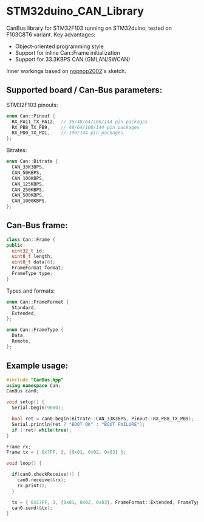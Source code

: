 # STM32duino_CAN_Library
CanBus library for STM32F103 running on STM32duino, tested on F103C8T6 variant.
Key advantages:
* Object-oriented programming style
* Support for inline Can::Frame initialization
* Support for 33.3KBPS CAN (GMLAN/SWCAN)

Inner workings based on [nopnop2002](https://github.com/nopnop2002/Arduino-STM32-CAN/tree/master/stm32f103)'s sketch.

## Supported board / Can-Bus parameters:

STM32F103 pinouts:
```cpp
enum Can::Pinout {
  RX_PA11_TX_PA12,  // 36/48/64/100/144 pin packages
  RX_PB8_TX_PB9,    // 48/64/100/144 pin packages
  RX_PD0_TX_PD1,    // 100/144 pin packages
};
```

Bitrates:

```cpp
enum Can::Bitrate {
  CAN_33K3BPS,
  CAN_50KBPS,
  CAN_100KBPS,
  CAN_125KBPS,
  CAN_250KBPS,
  CAN_500KBPS,
  CAN_1000KBPS,
};
```

## Can-Bus frame:

```cpp
class Can::Frame {
public:
  uint32_t id;
  uint8_t length;
  uint8_t data[8];
  FrameFormat format;
  FrameType type;
}
```
Types and formats:

```cpp
enum Can::FrameFormat {
  Standard,
  Extended, 
};

enum Can::FrameType {
  Data,
  Remote,
};
```

## Example usage:

```cpp
#include "CanBus.hpp"
using namespace Can;
CanBus can0;

void setup() {
  Serial.begin(9600);

  bool ret = can0.begin(Bitrate::CAN_33K3BPS, Pinout::RX_PB8_TX_PB9);
  Serial.println(ret ? "BOOT OK" : "BOOT FAILURE");
  if (!ret) while(true);
}

Frame rx;
Frame tx = { 0x7FF, 3, {0x01, 0x02, 0x03} };

void loop() {

  if(can0.checkReceive()) {
    can0.receive(&rx);
    rx.print();
  }

  tx = { 0x17FF, 3, {0x01, 0x02, 0x03}, FrameFormat::Extended, FrameType::Data };
  can0.send(&tx);
}
```
